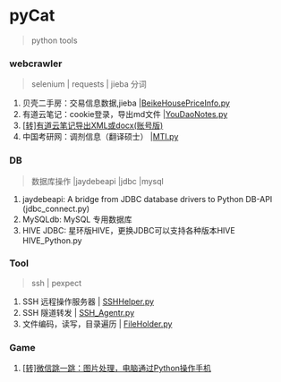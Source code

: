 # pyCat
> python tools

### webcrawler
 > selenium | requests | jieba 分词
1. 贝壳二手房：交易信息数据,jieba |[BeikeHousePriceInfo.py](/com/wucysh.webcrawler/BeikeHousePriceInfo.py)
2. 有道云笔记：cookie登录，导出md文件 |[YouDaoNotes.py](/com/wucysh.webcrawler/YouDaoNotes.py)
3. [[转]有道云笔记导出XML或docx(账号版) ](https://github.com/wesley2012/YoudaoNoteExport)
4. 中国考研网：调剂信息（翻译硕士） |[MTI.py](/com/wucysh.webcrawler/MTI.py)

### DB
> 数据库操作 |jaydebeapi |jdbc |mysql
1. jaydebeapi: A bridge from JDBC database drivers to Python DB-API (jdbc_connect.py)
2. MySQLdb: MySQL 专用数据库
3. HIVE JDBC: 星环版HIVE，更换JDBC可以支持各种版本HIVE  HIVE_Python.py

### Tool
> ssh | pexpect
1. SSH 远程操作服务器 | [SSHHelper.py](com/wucysh.tool/SSHHelper.py)
2. SSH 隧道转发  | [SSH_Agentr.py](com/wucysh.tool/SSH_Agentr.py)
3. 文件编码，读写，目录遍历  | [FileHolder.py](/com/wucysh.tool/FileHolder.py)

### Game
1. [[转]微信跳一跳：图片处理，电脑通过Python操作手机](/com/wucysh.game/wechat_jump/README.md)


